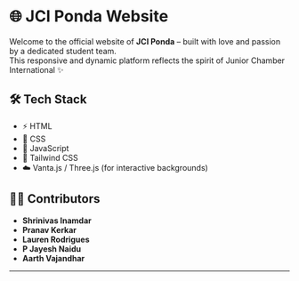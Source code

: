# 🌐 JCI Ponda Website

Welcome to the official website of **JCI Ponda** – built with love and passion by a dedicated student team.  
This responsive and dynamic platform reflects the spirit of Junior Chamber International ✨

## 🛠️ Tech Stack

- ⚡ HTML  
- 🎨 CSS  
- 🧠 JavaScript  
- 💨 Tailwind CSS  
- ☁️ Vanta.js / Three.js (for interactive backgrounds)

## 👨‍💻 Contributors

-  **Shrinivas Inamdar**  
-  **Pranav Kerkar**  
-  **Lauren Rodrigues**  
-  **P Jayesh Naidu**  
-  **Aarth Vajandhar**

---
